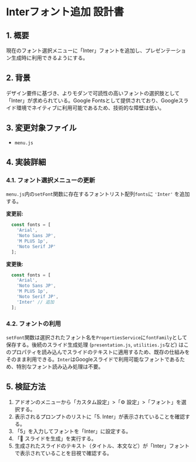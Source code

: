 # Interフォント追加 設計書

## 1. 概要

現在のフォント選択メニューに「Inter」フォントを追加し、プレゼンテーション生成時に利用できるようにする。

## 2. 背景

デザイン要件に基づき、よりモダンで可読性の高いフォントの選択肢として「Inter」が求められている。Google Fontsとして提供されており、Googleスライド環境でネイティブに利用可能であるため、技術的な障壁は低い。

## 3. 変更対象ファイル

- `menu.js`

## 4. 実装詳細

### 4.1. フォント選択メニューの更新

`menu.js`内の`setFont`関数に存在するフォントリスト配列`fonts`に `'Inter'` を追加する。

**変更前:**
```javascript
  const fonts = [
    'Arial',
    'Noto Sans JP',
    'M PLUS 1p',
    'Noto Serif JP'
  ];
```

**変更後:**
```javascript
  const fonts = [
    'Arial',
    'Noto Sans JP',
    'M PLUS 1p',
    'Noto Serif JP',
    'Inter' // 追加
  ];
```

### 4.2. フォントの利用

`setFont`関数は選択されたフォント名を`PropertiesService`に`fontFamily`として保存する。後続のスライド生成処理 (`presentation.js`, `utilities.js`など) はこのプロパティを読み込んでスライドのテキストに適用するため、既存の仕組みをそのまま利用できる。`Inter`はGoogleスライドで利用可能なフォントであるため、特別なフォント読み込み処理は不要。

## 5. 検証方法

1.  アドオンのメニューから「カスタム設定」>「⚙️ 設定」>「フォント」を選択する。
2.  表示されるプロンプトのリストに「5. Inter」が表示されていることを確認する。
3.  「5」を入力してフォントを「Inter」に設定する。
4.  「🎨 スライドを生成」を実行する。
5.  生成されたスライドのテキスト（タイトル、本文など）が「Inter」フォントで表示されていることを目視で確認する。
